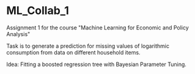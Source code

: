 # ML_Collab_1
Assignment 1 for the course "Machine Learning for Economic and Policy Analysis"

Task is to generate a prediction for missing values of logarithmic consumption from data on different household items. 

Idea: Fitting a boosted regression tree with Bayesian Parameter Tuning.
